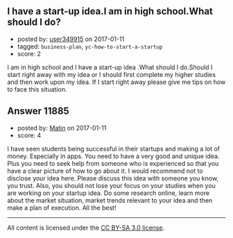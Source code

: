 ## I have a start-up idea.I am in high school.What should I do?

- posted by: [user349915](https://stackexchange.com/users/8697388/user349915) on 2017-01-11
- tagged: `business-plan`, `yc-how-to-start-a-startup`
- score: 2

<p>I am in high school and I have a start-up idea .What should I do.Should I start right away with my idea or I should first complete my higher studies and then work upon my idea. If I start right away please give me tips on how to face this situation.</p>



## Answer 11885

- posted by: [Matin](https://stackexchange.com/users/2715241/matin) on 2017-01-11
- score: 4

<p>I have seen students being successful in their startups and making a lot of money. Especially in apps. You need to have a very good and unique idea. Plus you need to seek help from someone who is experienced so that you have a clear picture of how to go about it. I would recommend not to disclose your idea here. Please discuss this idea with someone you know, you trust. Also, you should not lose your focus on your studies when you are working on your startup idea. Do some research online, learn more about the market situation, market trends relevant to your idea and then make a plan of execution. All the best!</p>




---

All content is licensed under the [CC BY-SA 3.0 license](https://creativecommons.org/licenses/by-sa/3.0/).
